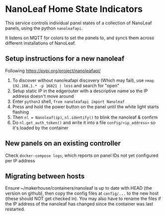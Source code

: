 # NanoLeaf Home State Indicators

This service controls individual panel states of a collection of NanoLeaf panels, using the python `nanoleafapi`. 

It listens on MQTT for colors to set the panels to, and syncs them across different installations of NanoLeaf.

## Setup instructions for a new nanoleaf

Following https://pypi.org/project/nanoleafapi/

1. To discover without nanoleafapi discovery (Which may fail), use `nmap 192.168.1.* -p 16021 | less` and search for "open"
1. Setup static IP in the edgerouter with a descriptive name so the IP address doesn't move around
1. Enter `python3` shell, `from nanoleafapi import Nanoleaf`
1. Press and hold the power button on the panel until the white light starts flashing
1. Then `nl = Nanoleaf(ip)`, `nl.identify()` to blink the nanoleaf & confirm
1. Do `nl.get_auth_token()` and write it into a file `config/<ip_address>` so it's loaded by the container

## New panels on an existing controller

Check `docker-compose logs`, which reports on panel IDs not yet configured per IP address

## Migrating between hosts

Ensure ~/makerhouse/containers/nanoleaf is up to date with HEAD (the version on github), then copy the config files at `config/...` to the new host (these should NOT get checked in). You may also have to rename the files if the IP address of the nanoleaf has changed since the container was last restarted.
